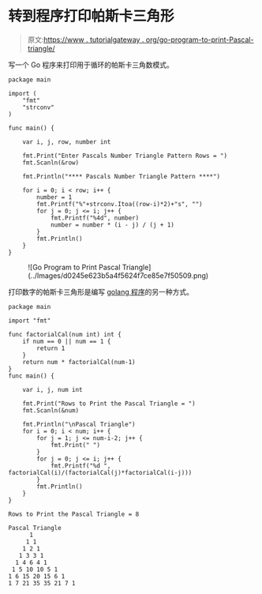 # 转到程序打印帕斯卡三角形

> 原文:[https://www . tutorialgateway . org/go-program-to-print-Pascal-triangle/](https://www.tutorialgateway.org/go-program-to-print-pascal-triangle/)

写一个 Go 程序来打印用于循环的帕斯卡三角数模式。

```
package main

import (
	"fmt"
	"strconv"
)

func main() {

	var i, j, row, number int

	fmt.Print("Enter Pascals Number Triangle Pattern Rows = ")
	fmt.Scanln(&row)

	fmt.Println("**** Pascals Number Triangle Pattern ****")

	for i = 0; i < row; i++ {
		number = 1
		fmt.Printf("%"+strconv.Itoa((row-i)*2)+"s", "")
		for j = 0; j <= i; j++ {
			fmt.Printf("%4d", number)
			number = number * (i - j) / (j + 1)
		}
		fmt.Println()
	}
}
```

<figure class="wp-block-image size-large">![Go Program to Print Pascal Triangle](../Images/d0245e623b5a4f5624f7ce85e7f50509.png)</figure>

打印数字的帕斯卡三角形是编写 [golang 程序](https://www.tutorialgateway.org/go-programs/)的另一种方式。

```
package main

import "fmt"

func factorialCal(num int) int {
	if num == 0 || num == 1 {
		return 1
	}
	return num * factorialCal(num-1)
}
func main() {

	var i, j, num int

	fmt.Print("Rows to Print the Pascal Triangle = ")
	fmt.Scanln(&num)

	fmt.Println("\nPascal Triangle")
	for i = 0; i < num; i++ {
		for j = 1; j <= num-i-2; j++ {
			fmt.Print(" ")
		}
		for j = 0; j <= i; j++ {
			fmt.Printf("%d ", factorialCal(i)/(factorialCal(j)*factorialCal(i-j)))
		}
		fmt.Println()
	}
}
```

```
Rows to Print the Pascal Triangle = 8

Pascal Triangle
      1 
     1 1 
    1 2 1 
   1 3 3 1 
  1 4 6 4 1 
 1 5 10 10 5 1 
1 6 15 20 15 6 1 
1 7 21 35 35 21 7 1 
```